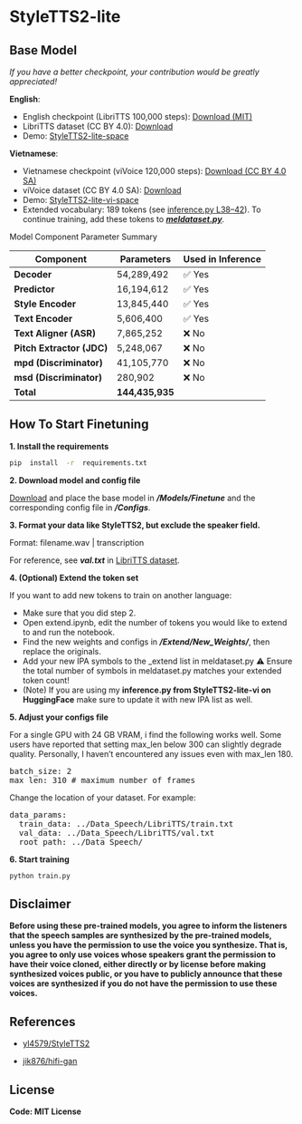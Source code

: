 # StyleTTS2-lite

## Base Model
_If you have a better checkpoint, your contribution would be greatly appreciated!_

**English**:
- English checkpoint (LibriTTS 100,000 steps): [Download (MIT)](https://huggingface.co/dangtr0408/StyleTTS2-lite/tree/main/Models)  
- LibriTTS dataset (CC BY 4.0): [Download](https://huggingface.co/datasets/dangtr0408/LibriTTS-clean-460/tree/main) 
- Demo: [StyleTTS2-lite-space](https://huggingface.co/spaces/dangtr0408/StyleTTS2-lite-space)

**Vietnamese**:
- Vietnamese checkpoint (viVoice 120,000 steps): [Download (CC BY 4.0 SA)](https://huggingface.co/dangtr0408/StyleTTS2-lite-vi/tree/main/Models)
- viVoice dataset (CC BY 4.0 SA): [Download](https://huggingface.co/datasets/capleaf/viVoice) 
- Demo: [StyleTTS2-lite-vi-space](https://huggingface.co/spaces/dangtr0408/StyleTTS2-lite-vi-space)
- Extended vocabulary: 189 tokens (see [inference.py L38–42](https://huggingface.co/dangtr0408/StyleTTS2-lite-vi/blob/main/inference.py#L38-L42)). To continue training, add these tokens to [***meldataset.py***](https://github.com/dangtr0408/StyleTTS2-lite/blob/e39072d03f3a406790809fe80f83df5aaf5342b7/meldataset.py#L23-L38).

Model Component Parameter Summary

| Component              | Parameters   | Used in Inference |
|------------------------|--------------|--------------------|
| **Decoder**            | 54,289,492   | ✅ Yes             |
| **Predictor**          | 16,194,612   | ✅ Yes             |
| **Style Encoder**      | 13,845,440   | ✅ Yes             |
| **Text Encoder**       | 5,606,400    | ✅ Yes             |
| **Text Aligner (ASR)** | 7,865,252    | ❌ No              |
| **Pitch Extractor (JDC)** | 5,248,067  | ❌ No              |
| **mpd (Discriminator)**| 41,105,770   | ❌ No              |
| **msd (Discriminator)**| 280,902      | ❌ No              |
| **Total**              | **144,435,935** |                |


## How To Start Finetuning

**1. Install the requirements**
```bash
pip  install  -r  requirements.txt
```

**2. Download model and config file**

[Download](https://huggingface.co/dangtr0408/StyleTTS2-lite/tree/main)
and place the base model in ***/Models/Finetune*** and the corresponding config file in ***/Configs***.

**3. Format your data like StyleTTS2, but exclude the speaker field.**

Format: filename.wav | transcription

For reference, see ***val.txt*** in [LibriTTS dataset](https://huggingface.co/datasets/dangtr0408/LibriTTS-clean-460/tree/main).

**4. (Optional) Extend the token set**

If you want to add new tokens to train on another language:
- Make sure that you did step 2.
- Open extend.ipynb, edit the number of tokens you would like to extend to and run the notebook.
- Find the new weights and configs in ***/Extend/New_Weights/***, then replace the originals.
- Add your new IPA symbols to the _extend list in meldataset.py ⚠️ Ensure the total number of symbols in meldataset.py matches your extended token count!
- (Note) If you are using my **inference.py from StyleTTS2-lite-vi on HuggingFace** make sure to update it with new IPA list as well.

**5. Adjust your configs file**

For a single GPU with 24 GB VRAM, i find the following works well. Some users have reported that setting max_len below 300 can slightly degrade quality. Personally, I haven’t encountered any issues even with max_len 180.
<pre lang="yaml">
batch_size: 2 
max_len: 310 # maximum number of frames
</pre>

Change the location of your dataset. For example:
<pre lang="yaml">
data_params:
  train_data: ../Data_Speech/LibriTTS/train.txt
  val_data: ../Data_Speech/LibriTTS/val.txt
  root_path: ../Data_Speech/
</pre>

**6. Start training**
```bash
python train.py
```

## Disclaimer  

**Before using these pre-trained models, you agree to inform the listeners that the speech samples are synthesized by the pre-trained models, unless you have the permission to use the voice you synthesize. That is, you agree to only use voices whose speakers grant the permission to have their voice cloned, either directly or by license before making synthesized voices public, or you have to publicly announce that these voices are synthesized if you do not have the permission to use these voices.**


## References

- [yl4579/StyleTTS2](https://arxiv.org/abs/2306.07691)

- [jik876/hifi-gan](https://github.com/jik876/hifi-gan)

## License

**Code: MIT License**
